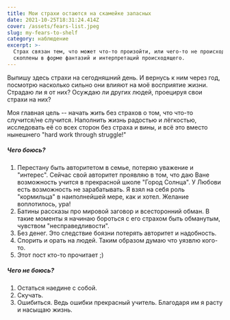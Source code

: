 ```yaml
---
title: Мои страхи остаются на скамейке запасных
date: 2021-10-25T18:31:24.414Z
cover: /assets/fears-list.jpeg
slug: my-fears-to-shelf
category: наблюдение
excerpt: >-
  Страх связан тем, что может что-то произойти, или чего-то не происходит. Они
  скоплены в форме фантазий и интерпретаций происходящего.
---
```

Выпишу здесь страхи на сегодняшний день. И вернусь к ним через год, посмотрю насколько сильно они влияют на моё восприятие жизни. Страдаю ли я от них? Осуждаю ли других людей, проецируя свои страхи на них?

Моя главная цель -- начать жить без страхов о том, что что-то случится/не случится. Наполнить жизнь радостью и лёгкостью, исследовать её со всех сторон без страха и вины, и всё это вместо нынешнего "hard work through struggle!"

##### Чего боюсь?

1. Перестану быть авторитетом в семье, потеряю уважение и "интерес". Сейчас свой авторитет проявляю в том, что даю Ване возможность учится в прекрасной школе "Город Солнца". У Любови есть возможность не зарабатывать. Я взял на себя роль "кормильца" в наиполнейшей мере, как и хотел. Желание воплотилось, ура!
2. Батины рассказы про мировой заговор и всесторонний обман. В такие моменты я начинаю бороться с его страхом быть обманутым, чувством "несправедливости".
3. Без денег. Это следствие боязни потерять авторитет и надобность.
4. Спорить и орать на людей. Таким образом думаю что уязвлю кого-то.
5. Этот пост кто-то прочитает ;)

##### Чего не боюсь?

1. Остаться наедине с собой.
2. Скучать.
3. Ошибиться. Ведь ошибки прекрасный учитель. Благодаря им я расту и насыщаю жизнь.
